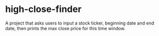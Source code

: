 # high-close-finder
A project that asks users to input a stock ticker, beginning date and end date, then prints the max close price for this time window.
